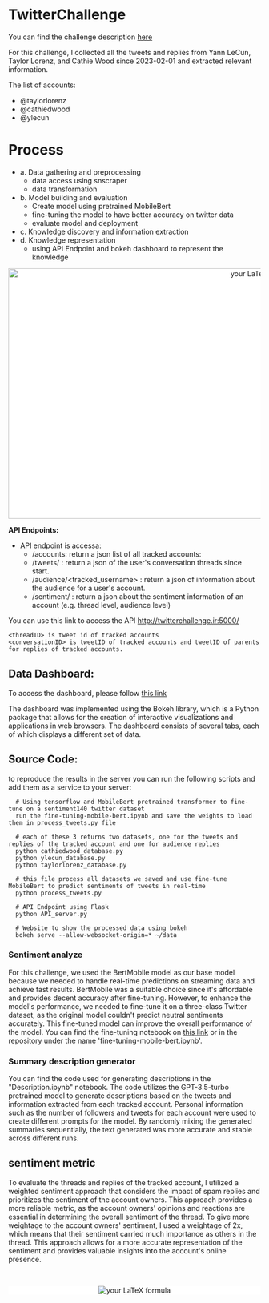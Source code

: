# TwitterChallenge
You can find the challenge description [here](https://equatorial-sternum-35b.notion.site/Twitter-Watch-052f5ae4fd1d440ba7a590af040065e4)

For this challenge, I collected all the tweets and replies from Yann LeCun, Taylor Lorenz, and Cathie Wood since 2023-02-01 and extracted relevant information.

The list of accounts:
- @taylorlorenz
- @cathiedwood
- @ylecun

# Process
- a. Data gathering and preprocessing 
    - data access using snscraper
    - data transformation
 - b. Model building and evaluation 
    - Create model using pretrained MobileBert 
    - fine-tuning the model to have better accuracy on twitter data
    - evaluate model and deployment
 - c. Knowledge discovery and information extraction
 - d. Knowledge representation
    - using API Endpoint and bokeh dashboard to represent the knowledge
<p align="center" style="background-color:white">
  <img src="http://89.23.110.199/Flowchart2.png" title="your LaTeX formula" width="1000" height="500" />
</p>


**API Endpoints:**
- API endpoint is accessa:
    - /accounts: return a json list of all tracked accounts:
    - /tweets/<conversationID> : return a json of the user's conversation threads since start.
    - /audience/<tracked_username> : return a json of information about the audience for a user's account.
    - /sentiment/<threadID> : return a json about the sentiment information of an account (e.g. thread level, audience level)
    
You can use this link to access the API http://twitterchallenge.ir:5000/
```
<threadID> is tweet id of tracked accounts 
<conversationID> is tweetID of tracked accounts and tweetID of parents for replies of tracked accounts.
```
  
## Data Dashboard:
To access the dashboard, please follow [this link](http://twitterchallenge.ir:5006/data)
    
The dashboard was implemented using the Bokeh library, which is a Python package that allows for the creation of interactive visualizations and applications in web browsers. The dashboard consists of several tabs, each of which displays a different set of data.



    
## Source Code:  
  to reproduce the results in the server you can run the following scripts and add them as a service to your server:
```
  # Using tensorflow and MobileBert pretrained transformer to fine-tune on a sentiment140 twitter dataset 
  run the fine-tuning-mobile-bert.ipynb and save the weights to load them in process_tweets.py file 
    
  # each of these 3 returns two datasets, one for the tweets and replies of the tracked account and one for audience replies  
  python cathiedwood_database.py  
  python ylecun_database.py 
  python taylorlorenz_database.py 
    
  # this file process all datasets we saved and use fine-tune MobileBert to predict sentiments of tweets in real-time 
  python process_tweets.py
    
  # API Endpoint using Flask
  python API_server.py 
    
  # Website to show the processed data using bokeh 
  bokeh serve --allow-websocket-origin=* ~/data
```
  ### Sentiment analyze
 For this challenge, we used the BertMobile model as our base model because we needed to handle real-time predictions on streaming data and achieve fast results. BertMobile was a suitable choice since it's affordable and provides decent accuracy after fine-tuning. However, to enhance the model's performance, we needed to fine-tune it on a three-class Twitter dataset, as the original model couldn't predict neutral sentiments accurately. This fine-tuned model can improve the overall performance of the model. You can find the fine-tuning notebook on [this link](https://www.kaggle.com/code/sharifi76/fine-tuning-mobile-bert) or in the repository under the name 'fine-tuning-mobile-bert.ipynb'.
  ### Summary description generator 
You can find the code used for generating descriptions in the "Description.ipynb" notebook. The code utilizes the GPT-3.5-turbo pretrained model to generate descriptions based on the tweets and information extracted from each tracked account. Personal information such as the number of followers and tweets for each account were used to create different prompts for the model. By randomly mixing the generated summaries sequentially, the text generated was more accurate and stable across different runs.
## sentiment metric
To evaluate the threads and replies of the tracked account, I utilized a weighted sentiment approach that considers the impact of spam replies and prioritizes the sentiment of the account owners. This approach provides a more reliable metric, as the account owners' opinions and reactions are essential in determining the overall sentiment of the thread. To give more weightage to the account owners' sentiment, I used a weightage of 2x, which means that their sentiment carried much importance as others in the thread. This approach allows for a more accurate representation of the sentiment and provides valuable insights into the account's online presence.
    
  <br>
<p align="center" style="background-color:white">
  <img src="https://latex.codecogs.com/png.latex?%5Cdpi%7B120%7D%20%5Cbg_white%20%5Clarge%20%5Cbegin%7Baligned%7D%20%26%5Csum_%7B%5Cmathrm%7Bi%7D%3D1%7D%5Em%5Cleft%28%5Cmathrm%7Bx%7D_%7B%5Cmathrm%7Bi%7D%7D%20*%20%5Cfrac%7B%5Cmathrm%7Bw%7D_%7B%5Cmathrm%7Bi%7D%7D%7D%7B2%20*%5Cmathrm%7Bw%7D_%7B%5Ctext%20%7Bowner%20%7D%7D&plus;%5Csum_%7Bi%3D1%7D%5E%7B%5Cmathrm%7Bm%7D%7D%20w_i%7D%5Cright%29&plus;%5Cleft%28x_%7B%5Ctext%20%7Bowner%20%7D%7D%20*%20%5Cfrac%7B2%5E*%20w_%7B%5Ctext%20%7Bowner%20%7D%7D%7D%7B2%20*%20%5Cmathrm%7Bw%7D_%7B%5Ctext%20%7Bowner%20%7D%7D&plus;%5Csum_%7Bi%3D1%7D%5E%7B%5Cmathrm%7Bm%7D%7D%20w_i%7D%5Cright%29%20%5C%5C%20%26%20x_%7B%5Ctext%20%7Bowner%20%7D%7D%3A%20%5Ctext%20%7B%20sentiment%20score%20of%20tweet%20owner%20%7D%20%5C%5C%20%26%20%5Cmathrm%7Bx%7D_%7B%5Cmathrm%7Bi%7D%7D%20%5Ctext%20%7B%20%3A%20sentiment%20score%20of%20replies%20of%20a%20tweet%20%7D%20%5C%5C%20%26%20%5Cmathrm%7Bw%7D_%7B%5Cmathrm%7Bi%7D%7D%20%5Ctext%20%7B%20%3A%20number%20of%20replier%20followers%20%7D%20%5C%5C%20%26%20w_%7B%5Ctext%20%7Bowner%20%7D%7D%3A%20%5Ctext%20%7B%20number%20of%20owner%20of%20the%20tweet%20followers%20%7D%20%5C%5C%20%26%20%5Cmathrm%7Bm%7D%20%5Ctext%20%7B%20%3A%20number%20of%20replies%20to%20a%20thread%20%7D%20%5C%5C%20%26%20%5Cend%7Baligned%7D" title="your LaTeX formula" />
</p>
  

  
